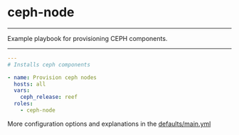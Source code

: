 # ceph-node

---

Example playbook for provisioning CEPH components.

---

```yml
---
# Installs ceph components

- name: Provision ceph nodes
  hosts: all
  vars:
    ceph_release: reef
  roles:
    - ceph-node
```

More configuration options and explanations in the [defaults/main.yml](/ceph-node/defaults/main.yml)
